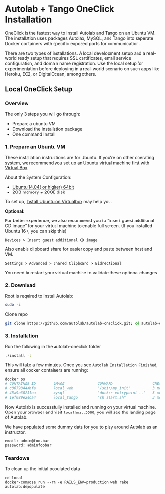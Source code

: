 # Autolab + Tango OneClick Installation

OneClick is the fastest way to install Autolab and Tango on an Ubuntu VM. The installation uses packages Autolab, MySQL, and Tango into seperate Docker containers with specific exposed ports for communication.

There are two types of installations. A local development setup and a real-world ready setup that requires SSL certificates, email service configuration, and domain name registration. Use the local setup for experimentation before deploying in a real-world scenario on such apps like Heroku, EC2, or DigitalOcean, among others.

## Local OneClick Setup

### Overview
The only 3 steps you will go through:

* Prepare a ubuntu VM
* Download the installation package
* One command Install


### 1. Prepare an Ubuntu VM
These installation instructions are for Ubuntu. If you're on other operating system, we recommend you set up an Ubuntu virtual machine first with [Virtual Box](http://www.ubuntu.com/download/alternative-downloads).

About the System Configuration:

* [Ubuntu 14.04( or higher) 64bit](https://www.virtualbox.org/wiki/Downloads)
* 2GB memory + 20GB disk

To set up, [Install Ubuntu on Virtualbox](http://www.wikihow.com/Install-Ubuntu-on-VirtualBox) may help you.


**Optional:**

For better experience, we also recommend you to "insert guest additional CD image" for your virtual machine to enable full screen. 
(If you installed Ubuntu 16+, you can skip this)

```
Devices > Insert guest additional CD image
```

Also enable clipboard share for easier copy and paste between host and VM.

```
Settings > Advanced > Shared Clipboard > Bidrectional
```

You need to restart your virtual machine to validate these optional changes.


### 2. Download 

Root is required to install Autolab:

```bash
sudo -i
```

Clone repo:

```bash
git clone https://github.com/autolab/autolab-oneclick.git; cd autolab-oneclick
```

### 3. Installation
Run the following in the autolab-oneclick folder
```bash
./install -l
```
This will take a few minutes. Once you see ``Autolab Installation Finished``, ensure all docker containers are running:

```bash
docker ps
# CONTAINER ID        IMAGE               COMMAND                  CREATED             STATUS                    PORTS                     NAMES
# c8679844bbfa        local_web           "/sbin/my_init"          3 months ago        Exited (0) 3 months ago                             local_web_1         721 kB (virtual 821 MB)
# 45a9e30241ea        mysql               "docker-entrypoint..."   3 months ago        Exited (0) 3 months ago   0.0.0.0:32768->3306/tcp   local_db_1          0 B (virtual 383 MB)
# 1ef089e2dca4        local_tango         "sh start.sh"            3 months ago        Exited (0) 3 months ago   0.0.0.0:8600->8600/tcp    local_tango_1       91.1 kB (virtual 743 MB)
```

Now Autolab is successfully installed and running on your virtual machine.
Open your browser and visit ``localhost:3000``, you will see the landing page of Autolab.


We have populated some dummy data for you to play around Autolab as an instructor.

```bash
email: admin@foo.bar
password: adminfoobar
```

### Teardown

To clean up the initial populated data

```
cd local
docker-compose run --rm -e RAILS_ENV=production web rake autolab:depopulate
```